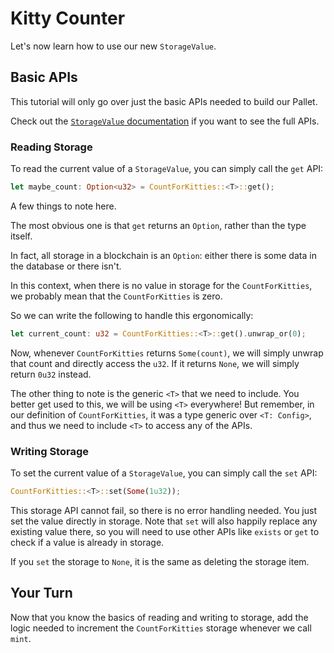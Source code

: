 # Kitty Counter

Let's now learn how to use our new `StorageValue`.

## Basic APIs

This tutorial will only go over just the basic APIs needed to build our Pallet.

Check out the [`StorageValue` documentation](https://docs.rs/frame-support/37.0.0/frame_support/storage/types/struct.StorageValue.html) if you want to see the full APIs.

### Reading Storage

To read the current value of a `StorageValue`, you can simply call the `get` API:

```rust
let maybe_count: Option<u32> = CountForKitties::<T>::get();
```

A few things to note here.

The most obvious one is that `get` returns an `Option`, rather than the type itself.

In fact, all storage in a blockchain is an `Option`: either there is some data in the database or there isn't.

In this context, when there is no value in storage for the `CountForKitties`, we probably mean that the `CountForKitties` is zero.

So we can write the following to handle this ergonomically:

```rust
let current_count: u32 = CountForKitties::<T>::get().unwrap_or(0);
```

Now, whenever `CountForKitties` returns `Some(count)`, we will simply unwrap that count and directly access the `u32`. If it returns `None`, we will simply return `0u32` instead.

The other thing to note is the generic `<T>` that we need to include. You better get used to this, we will be using `<T>` everywhere! But remember, in our definition of `CountForKitties`, it was a type generic over `<T: Config>`, and thus we need to include `<T>` to access any of the APIs.

### Writing Storage

To set the current value of a `StorageValue`, you can simply call the `set` API:

```rust
CountForKitties::<T>::set(Some(1u32));
```

This storage API cannot fail, so there is no error handling needed. You just set the value directly in storage. Note that `set` will also happily replace any existing value there, so you will need to use other APIs like `exists` or `get` to check if a value is already in storage.

If you `set` the storage to `None`, it is the same as deleting the storage item.

## Your Turn

Now that you know the basics of reading and writing to storage, add the logic needed to increment the `CountForKitties` storage whenever we call `mint`.
